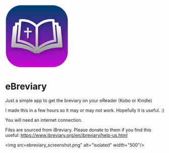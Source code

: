 <img src="ebreviary_icon.png" alt="isolated" width="200"/>

# eBreviary
Just a simple app to get the breviary on your eReader (Kobo or Kindle)


I made this in a few hours so it may or may not work. Hopefully it is useful. :)

You will need an internet connection.

Files are sourced from iBreviary. Please donate to them if you find this useful:
https://www.ibreviary.org/en/ibreviary/help-us.html


<img src=ebreviary_screenshot.png" alt="isolated" width="500"/>
